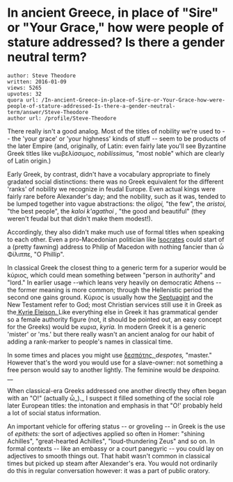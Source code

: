 # In ancient Greece, in place of "Sire" or "Your Grace," how were people of stature addressed? Is there a gender neutral term?

	author: Steve Theodore
	written: 2016-01-09
	views: 5265
	upvotes: 32
	quora url: /In-ancient-Greece-in-place-of-Sire-or-Your-Grace-how-were-people-of-stature-addressed-Is-there-a-gender-neutral-term/answer/Steve-Theodore
	author url: /profile/Steve-Theodore


There really isn't a good analog. Most of the titles of nobility we're used to -- the 'your grace' or 'your highness' kinds of stuff -- seem to be products of the later Empire (and, originally, of Latin: even fairly late you'll see Byzantine Greek titles like νωβελίσσιμος, _nobilissimus,_ "most noble" which are clearly of Latin origin.) 

Early Greek, by contrast, didn't have a vocabulary appropriate to finely gradated social distinctions: there was no Greek equivalent for the different 'ranks' of nobility we recognize in feudal Europe. Even actual kings were fairly rare before Alexander's day; and the nobility, such as it was, tended to be lumped together into vague abstractions: the _oligoi,_ "the few", the _aristoi,_ "the best people", the _kaloi k'agathoi ,_ "the good and beautiful" (they weren't feudal but that didn't make them modest!).

Accordingly, they also didn't make much use of formal titles when speaking to each other. Even a pro-Macedonian politician like [Isocrates](https://en.wikipedia.org/wiki/Isocrates) could start of a (pretty fawning) address to Philip of Macedon with nothing fancier than ὦ Φίλιππε, "O Phillip".

In classical Greek the closest thing to a generic term for a superior would be kύριος, which could mean something between "person in authority" and "lord." In earlier usage --which leans very heavily on democratic Athens -- the former meaning is more common; through the Hellenistic period the second one gains ground. Κύριος is usually how the [Septuagint](https://en.wikipedia.org/wiki/Septuagint) and the New Testament refer to God; most Christian services still use it in Greek as the[ Kyrie Eleison. ](http://www.newadvent.org/cathen/08714a.htm)Like everything else in Greek it has grammatical gender so a female authority figure (not, it should be pointed out, an easy concept for the Greeks) would be κυρια, _kyria._ In modern Greek it is a generic 'mister' or 'ms.' but there really wasn't an ancient analog for our habit of adding a rank-marker to people's names in classical time. 

In some times and places you might use [δεσπότης, ](#)_despotes,_ "master." However that's the word you would use for a slave-owner: not something a free person would say to another lightly. The feminine would be _despoina._ __ 

When classical-era Greeks addressed one another directly they often began with an "O!" (actually ὦ_)._  I suspect it filled something of the social role later European titles: the intonation and emphasis in that "O!' probably held a lot of social status information. 

An important vehicle for offering status -- or groveling -- in Greek is the use of _epithets:_ the sort of adjectives applied so often in Homer: "shining Achilles", "great-hearted Achilles", "loud-thundering Zeus" and so on. In formal contexts -- like an embassy or a court panegyric -- you could lay on adjectives to smooth things out. That habit wasn't common in classical times but picked up steam after Alexander's era. You would not ordinarily do this in regular conversation however: it was a part of public oratory.

